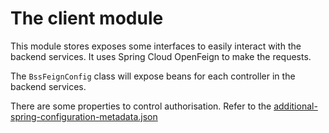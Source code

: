 # The client module

This module stores exposes some interfaces to easily interact with the backend services.
It uses Spring Cloud OpenFeign to make the requests.

The `BssFeignConfig` class will expose beans for each controller in the backend services.

There are some properties to control authorisation.
Refer to the [additional-spring-configuration-metadata.json][metadata-json]

[metadata-json]: src/main/resources/META-INF/additional-spring-configuration-metadata.json

